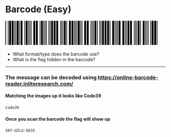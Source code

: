 # Barcode (Easy)
![Barcode](https://github.com/Hercules1216/NCL/blob/main/Fall%202020/Individual/Open%20Source/Barcode.gif?raw=true)
- What format/type does the barcode use?
- What is the flag hidden in the barcode?
---

### The message can be decoded using https://online-barcode-reader.inliteresearch.com/

#### Matching the images up it looks like Code39
`Code39`

#### Once you scan the barcode the flag will show up
`SKY-UZLU-5635`
